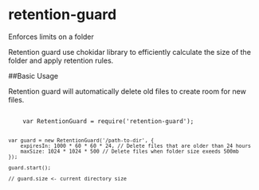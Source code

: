 # retention-guard
Enforces limits on a folder

Retention guard use chokidar library to efficiently calculate the size of the folder and apply retention rules.

##Basic Usage

Retention guard will automatically delete old files to create room for new files.

<code>
    var RetentionGuard = require('retention-guard');

    var guard = new RetentionGuard('/path-to-dir', {
        expiresIn: 1000 * 60 * 60 * 24, // Delete files that are older than 24 hours
        maxSize: 1024 * 1024 * 500 // Delete files when folder size exeeds 500mb
    });

    guard.start();

    // guard.size <- current directory size
</code>